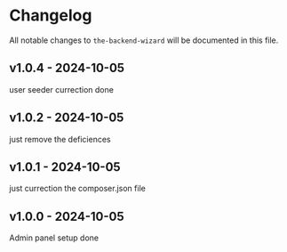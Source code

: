 # Changelog

All notable changes to `the-backend-wizard` will be documented in this file.

## v1.0.4 - 2024-10-05

user seeder currection done

## v1.0.2 - 2024-10-05

just remove the deficiences

## v1.0.1 - 2024-10-05

just currection the composer.json file

## v1.0.0 - 2024-10-05

Admin panel setup done
